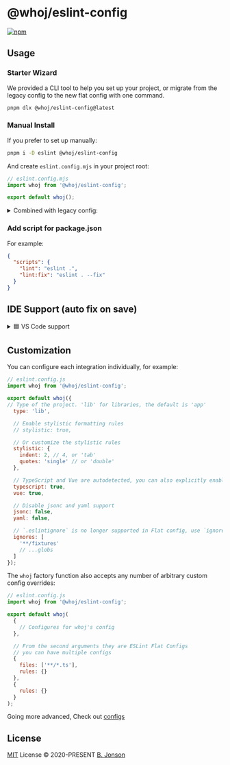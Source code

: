# @whoj/eslint-config

[![npm](https://img.shields.io/npm/v/@whoj/eslint-config?color=444&label=)](https://npmjs.com/package/@whoj/eslint-config)

## Usage

### Starter Wizard

We provided a CLI tool to help you set up your project, or migrate from the legacy config to the new flat config with one command.

```bash
pnpm dlx @whoj/eslint-config@latest
```

### Manual Install

If you prefer to set up manually:

```bash
pnpm i -D eslint @whoj/eslint-config
```

And create `eslint.config.mjs` in your project root:

```js
// eslint.config.mjs
import whoj from '@whoj/eslint-config';

export default whoj();
```

<details>
<summary>
Combined with legacy config:
</summary>

If you still use some configs from the legacy eslintrc format, you can use the [`@eslint/eslintrc`](https://www.npmjs.com/package/@eslint/eslintrc) package to convert them to the flat config.

```js
// eslint.config.mjs
import whoj from '@whoj/eslint-config';
import { FlatCompat } from '@eslint/eslintrc';

const compat = new FlatCompat();

export default whoj(
  {
    ignores: []
  },

  // Legacy config
  ...compat.config({
    extends: [
      'eslint:recommended'
      // Other extends...
    ]
  })

  // Other flat configs...
);
```

> Note that `.eslintignore` no longer works in Flat config, see [customization](#customization) for more details.

</details>

### Add script for package.json

For example:

```json
{
  "scripts": {
    "lint": "eslint .",
    "lint:fix": "eslint . --fix"
  }
}
```

## IDE Support (auto fix on save)

<details>
<summary>🟦 VS Code support</summary>

<br>

Install [VS Code ESLint extension](https://marketplace.visualstudio.com/items?itemName=dbaeumer.vscode-eslint)

Add the following settings to your `.vscode/settings.json`:

```jsonc
{
  // Disable the default formatter, use eslint instead
  "prettier.enable": false,
  "editor.formatOnSave": false,

  // Auto fix
  "editor.codeActionsOnSave": {
    "source.fixAll.eslint": "explicit",
    "source.organizeImports": "never"
  },

  // Silent the stylistic rules in you IDE, but still auto fix them
  "eslint.rules.customizations": [
    { "rule": "style/*", "severity": "off", "fixable": true },
    { "rule": "format/*", "severity": "off", "fixable": true },
    { "rule": "*-indent", "severity": "off", "fixable": true },
    { "rule": "*-spacing", "severity": "off", "fixable": true },
    { "rule": "*-spaces", "severity": "off", "fixable": true },
    { "rule": "*-order", "severity": "off", "fixable": true },
    { "rule": "*-dangle", "severity": "off", "fixable": true },
    { "rule": "*-newline", "severity": "off", "fixable": true },
    { "rule": "*quotes", "severity": "off", "fixable": true },
    { "rule": "*semi", "severity": "off", "fixable": true }
  ],

  // Enable eslint for all supported languages
  "eslint.validate": [
    "javascript",
    "javascriptreact",
    "typescript",
    "typescriptreact",
    "vue",
    "html",
    "markdown",
    "json",
    "jsonc",
    "yaml",
    "toml",
    "xml",
    "gql",
    "graphql",
    "astro",
    "svelte",
    "css",
    "less",
    "scss",
    "pcss",
    "postcss"
  ]
}
```

</details>

## Customization

You can configure each integration individually, for example:

```js
// eslint.config.js
import whoj from '@whoj/eslint-config';

export default whoj({
// Type of the project. 'lib' for libraries, the default is 'app'
  type: 'lib',

  // Enable stylistic formatting rules
  // stylistic: true,

  // Or customize the stylistic rules
  stylistic: {
    indent: 2, // 4, or 'tab'
    quotes: 'single' // or 'double'
  },

  // TypeScript and Vue are autodetected, you can also explicitly enable them:
  typescript: true,
  vue: true,

  // Disable jsonc and yaml support
  jsonc: false,
  yaml: false,

  // `.eslintignore` is no longer supported in Flat config, use `ignores` instead
  ignores: [
    '**/fixtures'
    // ...globs
  ]
});
```

The `whoj` factory function also accepts any number of arbitrary custom config overrides:

```js
// eslint.config.js
import whoj from '@whoj/eslint-config';

export default whoj(
  {
    // Configures for whoj's config
  },

  // From the second arguments they are ESLint Flat Configs
  // you can have multiple configs
  {
    files: ['**/*.ts'],
    rules: {}
  },
  {
    rules: {}
  }
);
```

Going more advanced, Check out [configs](https://github.com/antfu/eslint-config)

## License

[MIT](./LICENSE) License &copy; 2020-PRESENT [B. Jonson](https://github.com/who-jonson)

